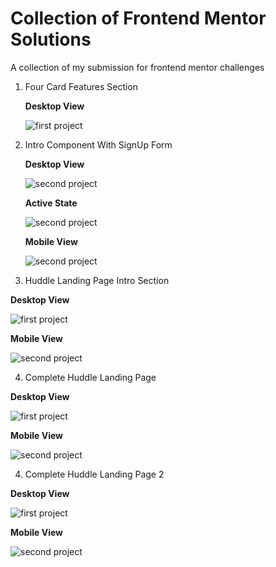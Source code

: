 # Collection of Frontend Mentor Solutions

A collection of my submission for frontend mentor challenges

1. Four Card Features Section

   **Desktop View**

   ![first project](img/project_1.png)

2. Intro Component With SignUp Form

   **Desktop View**

   ![second project](img/project_2a.png)

   **Active State**

   ![second project](img/project_2b.png)

   **Mobile View**

   ![second project](img/project_2c.png)

3. Huddle Landing Page Intro Section

**Desktop View**

![first project](img/project_3a.png)

**Mobile View**

![second project](img/project_3b.png)

4. Complete Huddle Landing Page

**Desktop View**

![first project](img/project_4a.png)

**Mobile View**

![second project](img/project_4b.png)

4. Complete Huddle Landing Page 2

**Desktop View**

![first project](img/project_5a.png)

**Mobile View**

![second project](img/project_5b.png)
